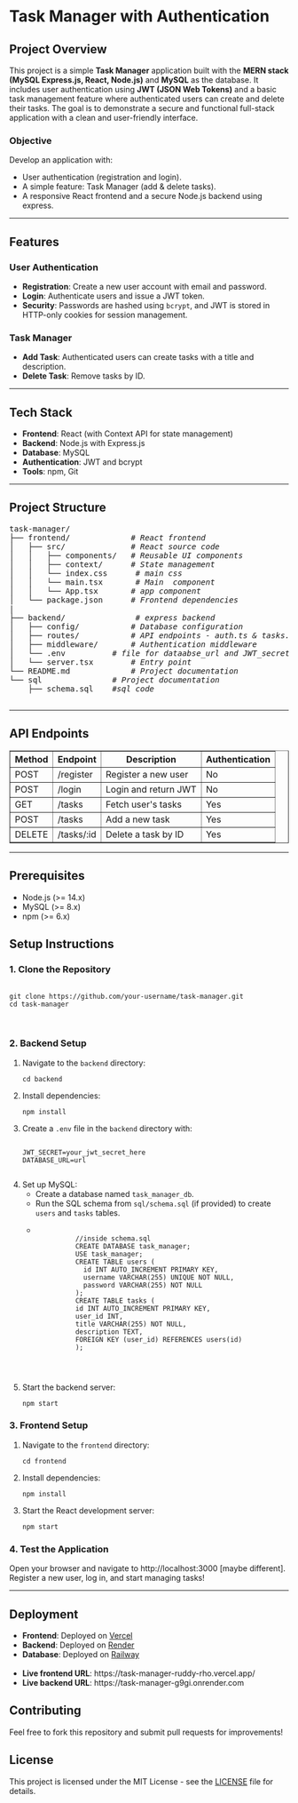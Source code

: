 <html>

<body>
  <h1>Task Manager with Authentication</h1>
  <h2>Project Overview</h2>
  <p>
    This project is a simple <b>Task Manager</b> application built with the <b>MERN stack (MySQL Express.js, React, Node.js)</b> and <b>MySQL</b> as the database. It includes user authentication using <b>JWT (JSON Web Tokens)</b> and a basic task management feature where authenticated users can create and delete their tasks. The goal is to demonstrate a secure and functional full-stack application with a clean and user-friendly interface.
  </p>
  <h3>Objective</h3>
  <p>Develop an application with:</p>
  <ul>
    <li>User authentication (registration and login).</li>
    <li>A simple feature: Task Manager (add & delete tasks).</li>
    <li>A responsive React frontend and a secure Node.js backend using express.</li>
  </ul>
  <hr>
  <h2>Features</h2>
  <h3>User Authentication</h3>
  <ul>
    <li><b>Registration</b>: Create a new user account with email and password.</li>
    <li><b>Login</b>: Authenticate users and issue a JWT token.</li>
    <li><b>Security</b>: Passwords are hashed using <code>bcrypt</code>, and JWT is stored in HTTP-only cookies for session management.</li>
  </ul>
  <h3>Task Manager</h3>
  <ul>
    <li><b>Add Task</b>: Authenticated users can create tasks with a title and description.</li>
    <li><b>Delete Task</b>: Remove tasks by ID.</li>
  </ul>

  <hr>

  <h2>Tech Stack</h2>
  <ul>
    <li><b>Frontend</b>: React (with Context API for state management)</li>
    <li><b>Backend</b>: Node.js with Express.js</li>
    <li><b>Database</b>: MySQL</li>
    <li><b>Authentication</b>: JWT and bcrypt</li>
    <li><b>Tools</b>: npm, Git</li>
  </ul>

  <hr>

  <h2>Project Structure</h2>
  <pre>
task-manager/
├── frontend/             <i># React frontend</i>
│   ├── src/              <i># React source code</i>
│   │   ├── components/   <i># Reusable UI components</i>
│   │   ├── context/      <i># State management </i>
│   │   └── index.css      <i># main css</i> 
│   │   └── main.tsx       <i># Main  component</i>
│   │   └── App.tsx       <i># app component</i>
│   └── package.json      <i># Frontend dependencies</i>
|   
├── backend/               <i># express backend</i>
│   ├── config/           <i># Database configuration</i>
│   ├── routes/           <i># API endpoints - auth.ts & tasks.ts</i>
│   ├── middleware/       <i># Authentication middleware</i>
│   └── .env          <i># file for dataabse_url and JWT_secret for localhost</i>
│   └── server.tsx        <i># Entry point</i>
└── README.md             <i># Project documentation</i>
└── sql               <i># Project documentation</i>
    ├── schema.sql    <i>#sql code</i>
  </pre>
  <hr>
  <h2>API Endpoints</h2>
  <table border="1">
    <tr>
      <th>Method</th>
      <th>Endpoint</th>
      <th>Description</th>
      <th>Authentication</th>
    </tr>
    <tr>
      <td>POST</td>
      <td>/register</td>
      <td>Register a new user</td>
      <td>No</td>
    </tr>
    <tr>
      <td>POST</td>
      <td>/login</td>
      <td>Login and return JWT</td>
      <td>No</td>
    </tr>
    <tr>
      <td>GET</td>
      <td>/tasks</td>
      <td>Fetch user's tasks</td>
      <td>Yes</td>
    </tr>
    <tr>
      <td>POST</td>
      <td>/tasks</td>
      <td>Add a new task</td>
      <td>Yes</td>
    </tr>
    <tr>
      <td>DELETE</td>
      <td>/tasks/:id</td>
      <td>Delete a task by ID</td>
      <td>Yes</td>
    </tr>
  </table>

  <hr>

  <h2>Prerequisites</h2>
  <ul>
    <li>Node.js (>= 14.x)</li>
    <li>MySQL (>= 8.x)</li>
    <li>npm (>= 6.x)</li>
  </ul>

  <h2>Setup Instructions</h2>
  <h3>1. Clone the Repository</h3>
  <pre>
    <code>
git clone https://github.com/your-username/task-manager.git
cd task-manager
    </code>
  </pre>

  <h3>2. Backend Setup</h3>
  <ol>
    <li>Navigate to the <code>backend</code> directory:
      <pre><code>cd backend</code></pre>
    </li>
    <li>Install dependencies:
      <pre><code>npm install</code></pre>
    </li>
    <li>Create a <code>.env</code> file in the <code>backend</code> directory with:
      <pre><code>
JWT_SECRET=your_jwt_secret_here
DATABASE_URL=url
      </code></pre>
    </li>
    <li>Set up MySQL:
      <ul>
        <li>Create a database named <code>task_manager_db</code>.</li>
        <li>Run the SQL schema from <code>sql/schema.sql</code> (if provided) to create <code>users</code> and <code>tasks</code> tables.</li>
        <li>
          <pre><code>
          //inside schema.sql
          CREATE DATABASE task_manager;
          USE task_manager;
          CREATE TABLE users (
            id INT AUTO_INCREMENT PRIMARY KEY,
            username VARCHAR(255) UNIQUE NOT NULL,
            password VARCHAR(255) NOT NULL
          );
          CREATE TABLE tasks (
          id INT AUTO_INCREMENT PRIMARY KEY,
          user_id INT,
          title VARCHAR(255) NOT NULL,
          description TEXT,
          FOREIGN KEY (user_id) REFERENCES users(id)
          );
        </pre>
        </code>
        </li>
      </ul>
          <li>Start the backend server:
            <pre><code>npm start</code></pre>
          </li>
  </ol>

  <h3>3. Frontend Setup</h3>
  <ol>
    <li>Navigate to the <code>frontend</code> directory:
      <pre><code>cd frontend</code></pre>
    </li>
    <li>Install dependencies:
      <pre><code>npm install</code></pre>
    </li>
    <li>Start the React development server:
      <pre><code>npm start</code></pre>
    </li>
  </ol>

  <h3>4. Test the Application</h3>
  <p>Open your browser and navigate to http://localhost:3000 [maybe different]. Register a new user, log in, and start managing tasks!</p>
  <hr>
  <h2>Deployment </h2>
  <ul>
    <li><b>Frontend</b>: Deployed on <a href="https://vercel.com">Vercel</a> </li>
    <li><b>Backend</b>: Deployed on <a href="https://render.com">Render</a></li>
    <li><b>Database</b>: Deployed on <a href="https://railway.com">Railway</a></li><br />
    <li><b>Live frontend URL</b>:  https://task-manager-ruddy-rho.vercel.app/</li>
    <li><b>Live backend URL</b>:  https://task-manager-g9gi.onrender.com </li>
  </ul>
  
  <h2>Contributing</h2>
  <p>Feel free to fork this repository and submit pull requests for improvements!</p>
  <h2>License</h2>
  <p>This project is licensed under the MIT License - see the <a href="LICENSE">LICENSE</a> file for details.</p>

</body>
</html>
